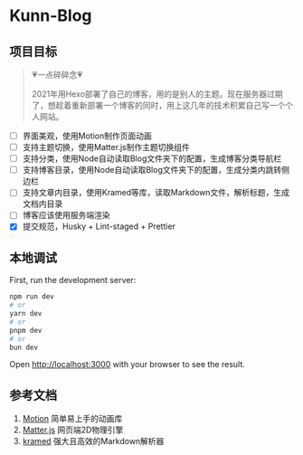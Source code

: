 # Kunn-Blog

## 项目目标

> 💗一点碎碎念💗
>
> 2021年用Hexo部署了自己的博客，用的是别人的主题。现在服务器过期了，想趁着重新部署一个博客的同时，用上这几年的技术积累自己写一个个人网站。

- [ ] 界面美观，使用Motion制作页面动画
- [ ] 支持主题切换，使用Matter.js制作主题切换组件
- [ ] 支持分类，使用Node自动读取Blog文件夹下的配置，生成博客分类导航栏
- [ ] 支持博客目录，使用Node自动读取Blog文件夹下的配置，生成分类内跳转侧边栏
- [ ] 支持文章内目录，使用Kramed等库，读取Markdown文件，解析标题，生成文档内目录
- [ ] 博客应该使用服务端渲染
- [x] 提交规范，Husky + Lint-staged + Prettier

## 本地调试

First, run the development server:

```bash
npm run dev
# or
yarn dev
# or
pnpm dev
# or
bun dev
```

Open [http://localhost:3000](http://localhost:3000) with your browser to see the result.

## 参考文档

1. [Motion](https://motion.dev/) 简单易上手的动画库
2. [Matter.js](https://brm.io/matter-js/) 网页端2D物理引擎
3. [kramed](https://github.com/GitbookIO/kramed) 强大且高效的Markdown解析器
